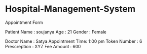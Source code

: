 # Hospital-Management-System

Appointment Form

Patient Name : soujanya
Age : 21
Gender : Female

Doctor Name : Satya
Appointment Time: 1:00 pm
Token Number : 6
Prescreption : XYZ
Fee Amount : 600

